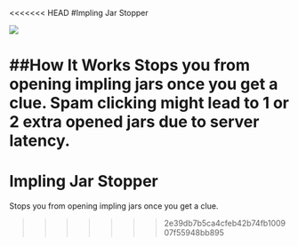 <<<<<<< HEAD
#Impling Jar Stopper

![](https://media1.giphy.com/media/YM6Zfdxg6KMqncuWWg/giphy.gif?cid=790b76116b368eb4bd0f0459c09ac3534ab059fee8dd6a70&rid=giphy.gif&ct=g)

##How It Works
Stops you from opening impling jars once you get a clue. Spam clicking might lead to 1 or 2 extra opened jars due to server latency. 
=======
# Impling Jar Stopper
Stops you from opening impling jars once you get a clue.
>>>>>>> 2e39db7b5ca4cfeb42b74fb100907f55948bb895

